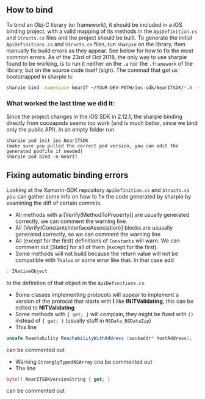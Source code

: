 ﻿
## How to bind

To bind an Obj-C library (or framework), it should be included in a iOS binding project, with a valid mapping of its methods in the `ApiDefinition.cs` and `Structs.cs` files and the project should be built.
To generate the initial `ApiDefinitions.cs` and `Structs.cs` files, run `sharpie` on the library, then manually fix build errors as they appear. See below for how to fix the most common errors.
As of the 23rd of Oct 2018, the only way to use sharpie found to be working, is to run it neither on the `.a` nor the `.framework` of the library, but on the source code itself (sigh).
The commad that got us bootstrapped in sharpie is:
```bash
sharpie bind -namespace NearIT ~/YOUR-DEV-PATH/ios-sdk/NearITSDK/*.h -sdk iphoneos12.0 -scope ~/YOUR-DEV-PATH/ios-sdk/NearITSDK
```

### What worked the last time we did it:

Since the project changes in the iOS SDK in 2.12.1, the sharpie binding directly from cocoapods seems too work (and is much better, since we bind only the public API).
In an empty folder run
```
sharpie pod init ios NearITSDK
(make sure you pulled the correct pod version, you can edit the generated podfile if needed)
sharpie pod bind -n NearIT
```

## Fixing automatic binding errors

Looking at the Xamarin-SDK repository `ApiDefinition.cs` and `Structs.cs` you can gather some info on how to fix the code generated by sharpie by examining the diff of certain commits.

- All methods with a [Verify(MethodToProperty)] are usually generated correctly, we can comment the warning line.
- All [Verify(ConstantsInterfaceAssociation)] blocks are ususally generated correctly, so we can comment the warning line
- All (except for the first) definitions of `Constants` will warn. We can comment out [Static] for all of them (except for the first).
- Some methods will not build because the return value will not be compatible with `TValue` or some error like that. In that case add 
```c#
: INativeObject
```
to the definition of that object in the `ApiDefinitions.cs`.

- Some classes implementing protocols will appear to implement a version of the protocol that starts with **I** like **INITValidating**, this can be edited to **NITValidating**
- Some methods with `{ get; }` will complain, they might be fixed with `()` instead of `{ get; }` (usually stuff in `NSData_NSDataZip`)
- This line
```c#
unsafe Reachability ReachabilityWithAddress (sockaddr* hostAddress);
```
can be commented out
- Warning `StronglyTypedNSArray` cna be commented out
- The line
```c#
byte[] NearITSDKVersionString { get; }
```
can be commented out